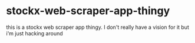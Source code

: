 # stockx-web-scraper-app-thingy
this is a stockx web scraper app thingy. I don't really have a vision for it but i'm just hacking around
